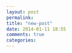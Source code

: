 ```yaml
---
layout: post
permalink: 
title: "new-post"
date: 2014-01-11 18:55
comments: true
categories: 
---
```


